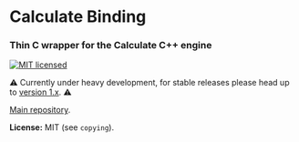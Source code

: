 # Calculate Binding


### Thin C wrapper for the Calculate C++ engine

[![MIT licensed](https://img.shields.io/badge/license-MIT-blue.svg)](https://github.com/newlawrence/Calculate/blob/7f96b434dd77461f17a71f3fe3025c21b73ed0d0/copying)

⚠️ Currently under heavy development, for stable releases please head up to [version 1.x](https://github.com/newlawrence/Calculate/tree/1.x). ⚠️

[Main repository](https://github.com/newlawrence/Calculate).

**License:** MIT (see `copying`).
